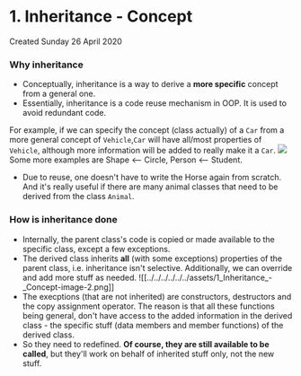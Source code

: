 # 1. Inheritance - Concept

Created Sunday 26 April 2020

### Why inheritance

- Conceptually, inheritance is a way to derive a **more specific** concept from a general one.
- Essentially, inheritance is a code reuse mechanism in OOP. It is used to avoid redundant code.

For example, if we can specify the concept (class actually) of a `Car` from a more general concept of `Vehicle`,`Car` will have all/most properties of `Vehicle`, although more information will be added to really make it a `Car`.
![](/assets/1*Inheritance*-_Concept-image-1.png)
Some more examples are Shape <-- Circle, Person <-- Student.

- Due to reuse, one doesn't have to write the Horse again from scratch. And it's really useful if there are many animal classes that need to be derived from the class `Animal`.

### How is inheritance done

- Internally, the parent class's code is copied or made available to the specific class, except a few exceptions.
- The derived class inherits **all** (with some exceptions) properties of the parent class, i.e. inheritance isn't selective. Additionally, we can override and add more stuff as needed.
  ![[../../../../../../assets/1_Inheritance_-_Concept-image-2.png]]
- The execptions (that are not inherited) are constructors, destructors and the copy assignment operator. The reason is that all these functions being general, don't have access to the added information in the derived class - the specific stuff (data members and member functions) of the derived class.
- So they need to redefined. **Of course, they are still available to be called**, but they'll work on behalf of inherited stuff only, not the new stuff.
